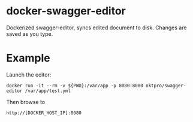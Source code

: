 # docker-swagger-editor
Dockerized swagger-editor, syncs edited document to disk. Changes are saved as you type.

# Example

Launch the editor:

    docker run -it --rm -v ${PWD}:/var/app -p 8080:8080 nktpro/swagger-editor /var/app/test.yml
    
Then browse to

    http://[DOCKER_HOST_IP]:8080
    

